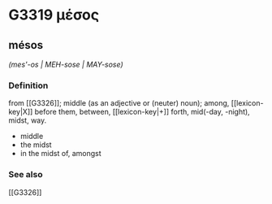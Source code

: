 # G3319 μέσος

## mésos

_(mes'-os | MEH-sose | MAY-sose)_

### Definition

from [[G3326]]; middle (as an adjective or (neuter) noun); among, [[lexicon-key|X]] before them, between, [[lexicon-key|+]] forth, mid(-day, -night), midst, way.

- middle
- the midst
- in the midst of, amongst

### See also

[[G3326]]

